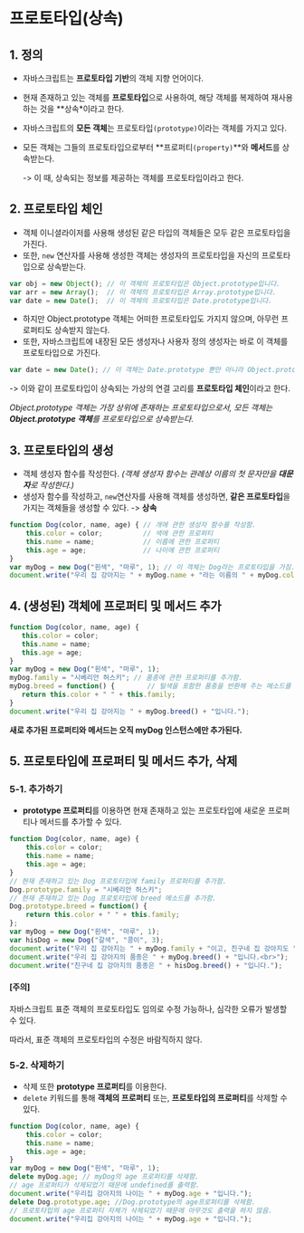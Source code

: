 # 프로토타입(상속)

## 1. 정의

- 자바스크립트는 **프로토타입 기반**의 객체 지향 언어이다.

- 현재 존재하고 있는 객체를 **프로토타입**으로 사용하여, 해당 객체를 복제하여 재사용하는 것을 **상속*이라고 한다.

- 자바스크립트의 **모든 객체**는 프로토타입`(prototype)`이라는 객체를 가지고 있다.

- 모든 객체는 그들의 프로토타입으로부터 **프로퍼티`(property)`**와 **메서드**를 상속받는다.

  -> 이 때, 상속되는 정보를 제공하는 객체를 프로토타입이라고 한다.



## 2. 프로토타입 체인

- 객체 이니셜라이저를 사용해 생성된 같은 타입의 객체들은 모두 같은 프로토타입을 가진다.
- 또한, `new` 연산자를 사용해 생성한 객체는 생성자의 프로토타입을 자신의 프로토타입으로 상속받는다. 

~~~javascript
var obj = new Object(); // 이 객체의 프로토타입은 Object.prototype입니다.
var arr = new Array();  // 이 객체의 프로토타입은 Array.prototype입니다.
var date = new Date();  // 이 객체의 프로토타입은 Date.prototype입니다.
~~~



- 하지만 Object.prototype 객체는 어떠한 프로토타입도 가지지 않으며, 아무런 프로퍼티도 상속받지 않는다.
- 또한, 자바스크립트에 내장된 모든 생성자나 사용자 정의 생성자는 바로 이 객체를 프로토타입으로 가진다.

~~~ javascript
var date = new Date(); // 이 객체는 Date.prototype 뿐만 아니라 Object.prototype도 프로토타입으로 가집니다.
~~~

-> 이와 같이 프로토타입이 상속되는 가상의 연결 고리를 **프로토타입 체인**이라고 한다.

*Object.prototype 객체는 가장 상위에 존재하는 프로토타입으로서, 모든 객체는 **Object.prototype 객체**를 프로토타입으로 상속받는다.*



## 3. 프로토타입의 생성

- 객체 생성자 함수를 작성한다. *(객체 생성자 함수는 관례상 이름의 첫 문자만을 **대문자**로 작성한다.)*
- 생성자 함수를 작성하고, `new`연산자를 사용해 객체를 생성하면, **같은 프로토타입**을 가지는 객체들을 생성할 수 있다. -> **상속**

~~~ javascript
function Dog(color, name, age) { // 개에 관한 생성자 함수를 작성함.
    this.color = color;          // 색에 관한 프로퍼티
    this.name = name;            // 이름에 관한 프로퍼티
    this.age = age;              // 나이에 관한 프로퍼티
}
var myDog = new Dog("흰색", "마루", 1); // 이 객체는 Dog라는 프로토타입을 가짐.
document.write("우리 집 강아지는 " + myDog.name + "라는 이름의 " + myDog.color + " 털이 매력적인 강아지입니다.");
~~~



## 4. (생성된) 객체에 프로퍼티 및 메서드 추가

 ~~~ javascript
function Dog(color, name, age) {
    this.color = color;
    this.name = name;
    this.age = age;
}
var myDog = new Dog("흰색", "마루", 1);
myDog.family = "시베리안 허스키"; // 품종에 관한 프로퍼티를 추가함.
myDog.breed = function() {        // 털색을 포함한 품종을 반환해 주는 메소드를 추가함.
    return this.color + " " + this.family;
}
document.write("우리 집 강아지는 " + myDog.breed() + "입니다.");
 ~~~

**새로 추가된 프로퍼티와 메서드는 오직 myDog 인스턴스에만 추가된다.**



## 5. 프로토타입에 프로퍼티 및 메서드 추가, 삭제

### 5-1. 추가하기

- **prototype 프로퍼티**를 이용하면 현재 존재하고 있는 프로토타입에 새로운 프로퍼티나 메서드를 추가할 수 있다.

~~~ javascript
function Dog(color, name, age) {
    this.color = color;
    this.name = name;
    this.age = age;
}
// 현재 존재하고 있는 Dog 프로토타입에 family 프로퍼티를 추가함.
Dog.prototype.family = "시베리안 허스키";
// 현재 존재하고 있는 Dog 프로토타입에 breed 메소드를 추가함.
Dog.prototype.breed = function() {
    return this.color + " " + this.family;
};
var myDog = new Dog("흰색", "마루", 1);
var hisDog = new Dog("갈색", "콩이", 3);
document.write("우리 집 강아지는 " + myDog.family + "이고, 친구네 집 강아지도 " + hisDog.family + "입니다.");
document.write("우리 집 강아지의 품종은 " + myDog.breed() + "입니다.<br>");
document.write("친구네 집 강아지의 품종은 " + hisDog.breed() + "입니다.");
~~~

#### [주의]

자바스크립트 표준 객체의 프로토타입도 임의로 수정 가능하나, 심각한 오류가 발생할 수 있다.

따라서, 표준 객체의 프로토타입의 수정은 바람직하지 않다.



### 5-2. 삭제하기

- 삭제 또한 **prototype 프로퍼티**를 이용한다.
- `delete` 키워드를 통해 **객체의 프로퍼티** 또는, **프로토타입의 프로퍼티**를 삭제할 수 있다.

~~~ javascript
function Dog(color, name, age) {
    this.color = color;
    this.name = name;
    this.age = age;
}
var myDog = new Dog("흰색", "마루", 1);
delete myDog.age; // myDog의 age 프로퍼티를 삭제함.
// age 프로퍼티가 삭제되었기 때문에 undefined를 출력함.
document.write("우리집 강아지의 나이는 " + myDog.age + "입니다.");
delete Dog.prototype.age; //Dog.prototype의 age프로퍼티를 삭제함.
// 프로토타입의 age 프로퍼티 자체가 삭제되었기 때문에 아무것도 출력을 하지 않음.
document.write("우리집 강아지의 나이는 " + myDog.age + "입니다.");
~~~

